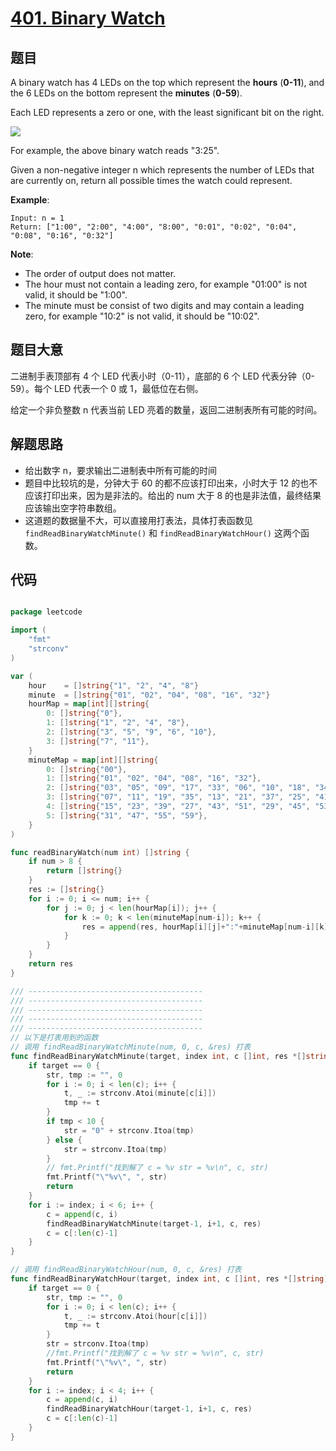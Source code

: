 # [401. Binary Watch](https://leetcode.com/problems/binary-watch/)


## 题目

A binary watch has 4 LEDs on the top which represent the **hours** (**0-11**), and the 6 LEDs on the bottom represent the **minutes** (**0-59**).

Each LED represents a zero or one, with the least significant bit on the right.

![](https://upload.wikimedia.org/wikipedia/commons/8/8b/Binary_clock_samui_moon.jpg)

For example, the above binary watch reads "3:25".

Given a non-negative integer n which represents the number of LEDs that are currently on, return all possible times the watch could represent.

**Example**:

    Input: n = 1
    Return: ["1:00", "2:00", "4:00", "8:00", "0:01", "0:02", "0:04", "0:08", "0:16", "0:32"]

**Note**:

- The order of output does not matter.
- The hour must not contain a leading zero, for example "01:00" is not valid, it should be "1:00".
- The minute must be consist of two digits and may contain a leading zero, for example "10:2" is not valid, it should be "10:02".


## 题目大意

二进制手表顶部有 4 个 LED 代表小时（0-11），底部的 6 个 LED 代表分钟（0-59）。每个 LED 代表一个 0 或 1，最低位在右侧。

给定一个非负整数 n 代表当前 LED 亮着的数量，返回二进制表所有可能的时间。


## 解题思路


- 给出数字 n，要求输出二进制表中所有可能的时间
- 题目中比较坑的是，分钟大于 60 的都不应该打印出来，小时大于 12 的也不应该打印出来，因为是非法的。给出的 num 大于 8 的也是非法值，最终结果应该输出空字符串数组。
- 这道题的数据量不大，可以直接用打表法，具体打表函数见 `findReadBinaryWatchMinute()` 和 `findReadBinaryWatchHour()` 这两个函数。


## 代码

```go

package leetcode

import (
	"fmt"
	"strconv"
)

var (
	hour    = []string{"1", "2", "4", "8"}
	minute  = []string{"01", "02", "04", "08", "16", "32"}
	hourMap = map[int][]string{
		0: []string{"0"},
		1: []string{"1", "2", "4", "8"},
		2: []string{"3", "5", "9", "6", "10"},
		3: []string{"7", "11"},
	}
	minuteMap = map[int][]string{
		0: []string{"00"},
		1: []string{"01", "02", "04", "08", "16", "32"},
		2: []string{"03", "05", "09", "17", "33", "06", "10", "18", "34", "12", "20", "36", "24", "40", "48"},
		3: []string{"07", "11", "19", "35", "13", "21", "37", "25", "41", "49", "14", "22", "38", "26", "42", "50", "28", "44", "52", "56"},
		4: []string{"15", "23", "39", "27", "43", "51", "29", "45", "53", "57", "30", "46", "54", "58"},
		5: []string{"31", "47", "55", "59"},
	}
)

func readBinaryWatch(num int) []string {
	if num > 8 {
		return []string{}
	}
	res := []string{}
	for i := 0; i <= num; i++ {
		for j := 0; j < len(hourMap[i]); j++ {
			for k := 0; k < len(minuteMap[num-i]); k++ {
				res = append(res, hourMap[i][j]+":"+minuteMap[num-i][k])
			}
		}
	}
	return res
}

/// ---------------------------------------
/// ---------------------------------------
/// ---------------------------------------
/// ---------------------------------------
/// ---------------------------------------
// 以下是打表用到的函数
// 调用 findReadBinaryWatchMinute(num, 0, c, &res) 打表
func findReadBinaryWatchMinute(target, index int, c []int, res *[]string) {
	if target == 0 {
		str, tmp := "", 0
		for i := 0; i < len(c); i++ {
			t, _ := strconv.Atoi(minute[c[i]])
			tmp += t
		}
		if tmp < 10 {
			str = "0" + strconv.Itoa(tmp)
		} else {
			str = strconv.Itoa(tmp)
		}
		// fmt.Printf("找到解了 c = %v str = %v\n", c, str)
		fmt.Printf("\"%v\", ", str)
		return
	}
	for i := index; i < 6; i++ {
		c = append(c, i)
		findReadBinaryWatchMinute(target-1, i+1, c, res)
		c = c[:len(c)-1]
	}
}

// 调用 findReadBinaryWatchHour(num, 0, c, &res) 打表
func findReadBinaryWatchHour(target, index int, c []int, res *[]string) {
	if target == 0 {
		str, tmp := "", 0
		for i := 0; i < len(c); i++ {
			t, _ := strconv.Atoi(hour[c[i]])
			tmp += t
		}
		str = strconv.Itoa(tmp)
		//fmt.Printf("找到解了 c = %v str = %v\n", c, str)
		fmt.Printf("\"%v\", ", str)
		return
	}
	for i := index; i < 4; i++ {
		c = append(c, i)
		findReadBinaryWatchHour(target-1, i+1, c, res)
		c = c[:len(c)-1]
	}
}

```